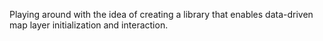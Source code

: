 Playing around with the idea of creating a library that enables data-driven map layer initialization and interaction. 